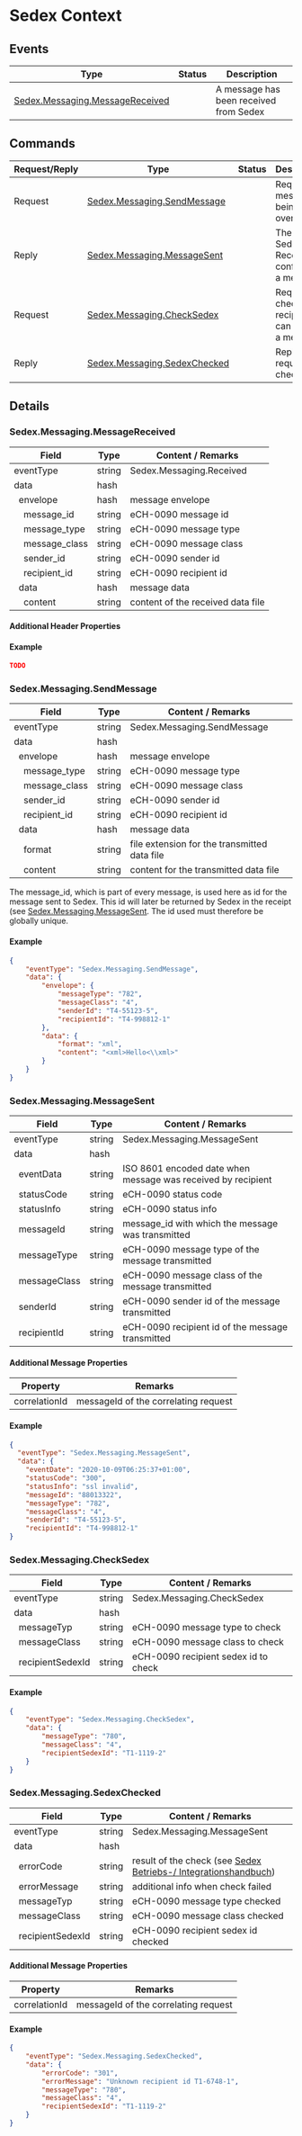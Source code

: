 # Sedex Context
## Events
Type | Status | Description
---|---|---
[Sedex.Messaging.MessageReceived](#sedexmessagingmessagereceived) |  | A message has been received from Sedex

## Commands
Request/Reply|Type | Status | Description |
---|---|--- |---
Request | [Sedex.Messaging.SendMessage](#sedexmessagingsendmessage) | | Requests a message being sent over Sedex 
Reply | [Sedex.Messaging.MessageSent](#sedexmessagingmessagesent)  | | The Sedex-Receipt confirming a message 
Request | [Sedex.Messaging.CheckSedex](#sedexmessagingchecksedex) | | Requests checking a recipient can receive a message 
Reply | [Sedex.Messaging.SedexChecked](#sedexmessagingsedexchecked) | | Reply to the requested check

## Details
### Sedex.Messaging.MessageReceived
Field | Type | Content / Remarks
---|---|---
eventType | string | Sedex.Messaging.Received
data | hash |
&nbsp;&nbsp;envelope | hash | message envelope
&nbsp;&nbsp;&nbsp;&nbsp;message_id | string | eCH-0090 message id
&nbsp;&nbsp;&nbsp;&nbsp;message_type | string | eCH-0090 message type
&nbsp;&nbsp;&nbsp;&nbsp;message_class | string | eCH-0090 message class
&nbsp;&nbsp;&nbsp;&nbsp;sender_id | string | eCH-0090 sender id
&nbsp;&nbsp;&nbsp;&nbsp;recipient_id | string | eCH-0090 recipient id
&nbsp;&nbsp;data | hash | message data
&nbsp;&nbsp;&nbsp;&nbsp;content| string | content of the received data file

#### Additional Header Properties
#### Example
```json
TODO
```

### Sedex.Messaging.SendMessage
Field | Type | Content / Remarks
---|---|---
eventType | string | Sedex.Messaging.SendMessage
data | hash ||
&nbsp;&nbsp;envelope | hash | message envelope
&nbsp;&nbsp;&nbsp;&nbsp;message_type | string | eCH-0090 message type
&nbsp;&nbsp;&nbsp;&nbsp;message_class | string | eCH-0090 message class
&nbsp;&nbsp;&nbsp;&nbsp;sender_id | string | eCH-0090 sender id
&nbsp;&nbsp;&nbsp;&nbsp;recipient_id | string | eCH-0090 recipient id
&nbsp;&nbsp;data | hash | message data
&nbsp;&nbsp;&nbsp;&nbsp;format | string | file extension for the transmitted data file
&nbsp;&nbsp;&nbsp;&nbsp;content| string | content for the transmitted data file 

The message_id, which is part of every message, is used here as id for the message sent to Sedex. This id will later
be returned by Sedex in the receipt (see [Sedex.Messaging.MessageSent](#sedexmessagingmessagesent). The id used must
therefore be globally unique.
#### Example
```json
{
    "eventType": "Sedex.Messaging.SendMessage",
    "data": {
        "envelope": {
            "messageType": "782",
            "messageClass": "4",
            "senderId": "T4-55123-5",
            "recipientId": "T4-998812-1"
        },
        "data": {
            "format": "xml",
            "content": "<xml>Hello<\\xml>"
        }
    }
}
```

### Sedex.Messaging.MessageSent
Field | Type | Content / Remarks
---|---|---
eventType | string | Sedex.Messaging.MessageSent
data | hash ||
&nbsp;&nbsp;eventData | string | ISO 8601 encoded date when message was received by recipient
&nbsp;&nbsp;statusCode | string | eCH-0090 status code  
&nbsp;&nbsp;statusInfo | string | eCH-0090 status info 
&nbsp;&nbsp;messageId | string | message_id with which the message was transmitted 
&nbsp;&nbsp;messageType | string | eCH-0090 message type of the message transmitted
&nbsp;&nbsp;messageClass | string | eCH-0090 message class of the message transmitted
&nbsp;&nbsp;senderId | string |  eCH-0090 sender id of the message transmitted
&nbsp;&nbsp;recipientId| string | eCH-0090 recipient id of the message transmitted
#### Additional Message Properties
Property | Remarks
---|---
correlationId | messageId of the correlating request
#### Example
```json
{
  "eventType": "Sedex.Messaging.MessageSent",
  "data": {
    "eventDate": "2020-10-09T06:25:37+01:00",
    "statusCode": "300",
    "statusInfo": "ssl invalid",
    "messageId": "88013322",
    "messageType": "782",
    "messageClass": "4",
    "senderId": "T4-55123-5",
    "recipientId": "T4-998812-1"
}
```
### Sedex.Messaging.CheckSedex
Field | Type | Content / Remarks
---|---|---
eventType | string | Sedex.Messaging.CheckSedex
data | hash ||
&nbsp;&nbsp;messageTyp | string| eCH-0090 message type to check
&nbsp;&nbsp;messageClass | string | eCH-0090 message class to check
&nbsp;&nbsp;recipientSedexId | string | eCH-0090 recipient sedex id to check
#### Example
```json
{
    "eventType": "Sedex.Messaging.CheckSedex",
    "data": {
        "messageType": "780",
        "messageClass": "4",
        "recipientSedexId": "T1-1119-2"
    }
}
```

### Sedex.Messaging.SedexChecked
Field | Type | Content / Remarks
---|---|---
eventType | string | Sedex.Messaging.MessageSent
data | hash ||
&nbsp;&nbsp;errorCode | string | result of the check (see [Sedex Betriebs-/ Integrationshandbuch](https://www.bfs.admin.ch/bfsstatic/dam/assets/315862/master))
&nbsp;&nbsp;errorMessage | string | additional info when check failed
&nbsp;&nbsp;messageTyp | string| eCH-0090 message type checked
&nbsp;&nbsp;messageClass | string | eCH-0090 message class checked
&nbsp;&nbsp;recipientSedexId | string | eCH-0090 recipient sedex id checked
#### Additional Message Properties
Property | Remarks
---|---
correlationId | messageId of the correlating request
#### Example
```json
{
    "eventType": "Sedex.Messaging.SedexChecked",
    "data": {
        "errorCode": "301",
        "errorMessage": "Unknown recipient id T1-6748-1",
        "messageType": "780",
        "messageClass": "4",
        "recipientSedexId": "T1-1119-2"
    }
}
```
